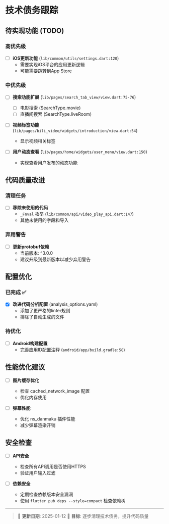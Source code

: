 # 技术债务跟踪

## 待实现功能 (TODO)

### 高优先级
- [ ] **iOS更新功能** (`lib/common/utils/settings.dart:120`)
  - 需要实现iOS平台的应用更新逻辑
  - 可能需要跳转到App Store

### 中优先级  
- [ ] **搜索功能扩展** (`lib/pages/search_tab_view/view.dart:75-76`)
  - [ ] 电影搜索 (SearchType.movie)
  - [ ] 直播间搜索 (SearchType.liveRoom)

- [ ] **视频标签功能** (`lib/pages/bili_video/widgets/introduction/view.dart:54`)
  - 显示视频相关标签

- [ ] **用户动态查看** (`lib/pages/home/widgets/user_menu/view.dart:150`)
  - 实现查看用户发布的动态功能

## 代码质量改进

### 清理任务
- [ ] **移除未使用的代码**
  - `_Fnval` 枚举 (`lib/common/api/video_play_api.dart:147`)
  - 其他未使用的字段和导入

### 弃用警告
- [ ] **更新protobuf依赖**
  - 当前版本: ^3.0.0
  - 建议升级到最新版本以减少弃用警告

## 配置优化

### 已完成 ✅
- [x] **改进代码分析配置** (analysis_options.yaml)
  - 添加了更严格的linter规则
  - 排除了自动生成的文件

### 待优化
- [ ] **Android构建配置**
  - 完善应用ID配置注释 (`android/app/build.gradle:58`)

## 性能优化建议

- [ ] **图片缓存优化**
  - 检查 cached_network_image 配置
  - 优化内存使用

- [ ] **弹幕性能**
  - 优化 ns_danmaku 插件性能
  - 减少弹幕渲染开销

## 安全检查

- [ ] **API安全**
  - 检查所有API调用是否使用HTTPS
  - 验证用户输入过滤

- [ ] **依赖安全**
  - 定期检查依赖版本安全漏洞
  - 使用 `flutter pub deps --style=compact` 检查依赖树

---

> 📝 **更新日期**: 2025-01-12
> 🎯 **目标**: 逐步清理技术债务，提升代码质量